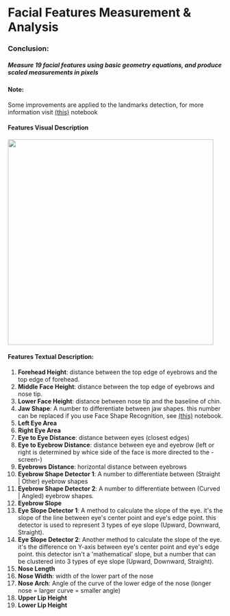 # Facial Features Measurement & Analysis

<h3>Conclusion:</h3>
<h5>Measure 19 facial features using basic geometry equations, and produce scaled measurements in pixels</h5>

<h4><b>Note:</b></h4>
<p>
    Some improvements are applied to the landmarks detection, for more information visit <a href="https://www.kaggle.com/zeyadkhalid/full-face-81-landmarks-detection-highly-improved" target="_blank">(this)</a> notebook
</p>

<h4>Features Visual Description</h4>
<img src="https://download1484.mediafire.com/p034ck4kssbg/2zs5gklhxymt1qs/Screenshot_1.png" height=480>

<h4>Features Textual Description:</h4>
<ol>
    <li>
        <b>Forehead Height</b>: distance between the top edge of eyebrows and the top edge of forehead.
    </li>
    <li>
        <b>Middle Face Height</b>: distance between the top edge of eyebrows and nose tip.
    </li>
    <li>
        <b>Lower Face Height</b>: distance between nose tip and the baseline of chin.
    </li>
    <li>
        <b>Jaw Shape</b>: A number to differentiate between jaw shapes. this number can be replaced if you use Face Shape Recognition, see <a href="https://www.kaggle.com/zeyadkhalid/face-shape-recognition-73-accuracy" target="_blank">(this)</a> notebook.
    </li>
    <li>
        <b>Left Eye Area</b>
    </li>
    <li>
        <b>Right Eye Area</b>
    </li>
    <li>
        <b>Eye to Eye Distance</b>: distance between eyes (closest edges)
    </li>
    <li>
        <b>Eye to Eyebrow Distance</b>: distance between eye and eyebrow (left or right is determined by whice side of the face is more directed to the -screen-)
    </li>
    <li>
        <b>Eyebrows Distance</b>: horizontal distance between eyebrows
    </li>
    <li>
        <b>Eyebrow Shape Detector 1</b>: A number to differentiate between (Straight | Other) eyebrow shapes
    </li>
    <li>
        <b>Eyebrow Shape Detector 2</b>: A number to differentiate between (Curved | Angled) eyebrow shapes.
    </li>
    <li>
        <b>Eyebrow Slope</b>
    </li>
    <li>
        <b>Eye Slope Detector 1</b>: A method to calculate the slope of the eye. it's the slope of the line between eye's center point and eye's edge point. this detector is used to represent 3 types of eye slope (Upward, Downward, Straight).
    </li>
    <li>
        <b>Eye Slope Detector 2</b>: Another method to calculate the slope of the eye. it's the difference on Y-axis between eye's center point and eye's edge point. this detector isn't a 'mathematical' slope, but a number that can be clustered into 3 types of eye slope (Upward, Downward, Straight).
    </li>
    <li>
        <b>Nose Length</b>
    </li>
    <li>
        <b>Nose Width</b>: width of the lower part of the nose
    </li>
    <li>
        <b>Nose Arch</b>: Angle of the curve of the lower edge of the nose (longer nose = larger curve = smaller angle)
    </li>
    <li>
        <b>Upper Lip Height</b>
    </li>
    <li>
        <b>Lower Lip Height</b>
    </li>
</ol>
